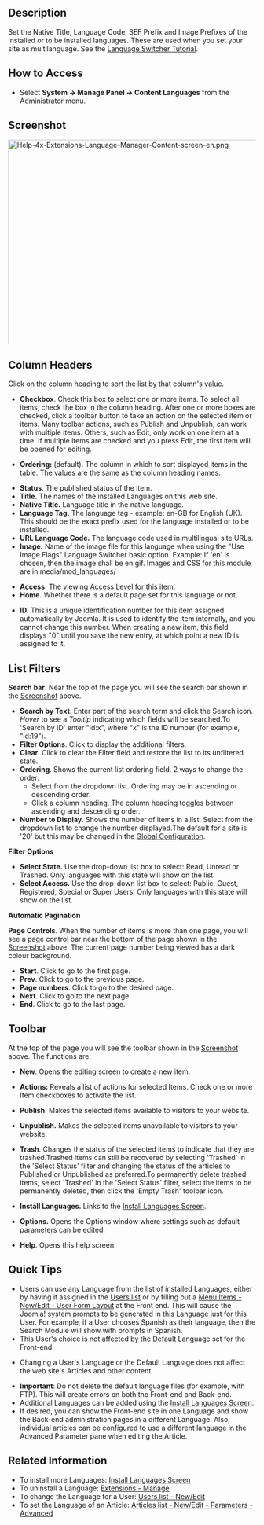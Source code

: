 <!-- Help4.x:Languages:_Content -->

## Description

Set the Native Title, Language Code, SEF Prefix and Image Prefixes of
the installed or to be installed languages. These are used when you set
your site as multilanguage. See the [Language Switcher
Tutorial](https://docs.joomla.org/J3.x:Setup_a_Multilingual_Site/en "J3.x:Setup a Multilingual Site/en").

## How to Access

- Select **System **→** Manage Panel **→** Content Languages** from the
  Administrator menu.

## Screenshot

<img
src="https://docs.joomla.org/images/6/67/Help-4x-Extensions-Language-Manager-Content-screen-en.png"
decoding="async" data-file-width="800" data-file-height="416"
width="800" height="416"
alt="Help-4x-Extensions-Language-Manager-Content-screen-en.png" />

## Column Headers

Click on the column heading to sort the list by that column's value.

- **Checkbox**. Check this box to select one or more items. To select
  all items, check the box in the column heading. After one or more
  boxes are checked, click a toolbar button to take an action on the
  selected item or items. Many toolbar actions, such as Publish and
  Unpublish, can work with multiple items. Others, such as Edit, only
  work on one item at a time. If multiple items are checked and you
  press Edit, the first item will be opened for editing.

<!-- -->

- **Ordering:** (default). The column in which to sort displayed items
  in the table. The values are the same as the column heading names.

<!-- -->

- **Status**. The published status of the item.
- **Title.** The names of the installed Languages on this web site.
- **Native Title.** Language title in the native language.
- **Language Tag.** The language tag - example: en-GB for English (UK).
  This should be the exact prefix used for the language installed or to
  be installed.
- **URL Language Code.** The language code used in multilingual site
  URLs.
- **Image.** Name of the image file for this language when using the
  "Use Image Flags" Language Switcher basic option. Example: If 'en' is
  chosen, then the image shall be en.gif. Images and CSS for this module
  are in media/mod_languages/

<!-- -->

- **Access**. The [viewing Access
  Level](https://docs.joomla.org/Help4.x:Users:_Viewing_Access_Levels/en "Special:MyLanguage/Help4.x:Users: Viewing Access Levels/en")
  for this item.
- **Home.** Whether there is a default page set for this language or
  not.

<!-- -->

- **ID**. This is a unique identification number for this item assigned
  automatically by Joomla. It is used to identify the item internally,
  and you cannot change this number. When creating a new item, this
  field displays "0" until you save the new entry, at which point a new
  ID is assigned to it.

## List Filters

**Search bar**. Near the top of the page you will see the search bar
shown in the [Screenshot](#screenshot) above.

- **Search by Text**. Enter part of the search term and click the Search
  icon. *Hover* to see a *Tooltip* indicating which fields will be
  searched.To 'Search by ID' enter "id:x", where "x" is the ID number
  (for example, "id:19").
- **Filter Options**. Click to display the additional filters.
- **Clear**. Click to clear the Filter field and restore the list to its
  unfiltered state.
- **Ordering**. Shows the current list ordering field. 2 ways to change
  the order:
  - Select from the dropdown list. Ordering may be in ascending or
    descending order.
  - Click a column heading. The column heading toggles between ascending
    and descending order.
- **Number to Display**. Shows the number of items in a list. Select
  from the dropdown list to change the number displayed.The default for
  a site is '20' but this may be changed in the [Global
  Configuration](https://docs.joomla.org/Help4.x:Site_Global_Configuration/en#defaultlistlimit "Help4.x:Site Global Configuration/en").

**Filter Options**

- **Select State.** Use the drop-down list box to select: Read, Unread
  or Trashed. Only languages with this state will show on the list.
- **Select Access.** Use the drop-down list box to select: Public,
  Guest, Registered, Special or Super Users. Only languages with this
  state will show on the list.

**Automatic Pagination**

**Page Controls**. When the number of items is more than one page, you
will see a page control bar near the bottom of the page shown in the
[Screenshot](#screenshot) above. The current page number being viewed
has a dark colour background.

- **Start**. Click to go to the first page.
- **Prev**. Click to go to the previous page.
- **Page numbers**. Click to go to the desired page.
- **Next**. Click to go to the next page.
- **End**. Click to go to the last page.

## Toolbar

At the top of the page you will see the toolbar shown in the
[Screenshot](#Screenshot) above. The functions are:

- **New**. Opens the editing screen to create a new item.

<!-- -->

- **Actions:** Reveals a list of actions for selected Items. Check one
  or more Item checkboxes to activate the list.

<!-- -->

- **Publish**. Makes the selected items available to visitors to your
  website.

<!-- -->

- **Unpublish.** Makes the selected items unavailable to visitors to
  your website.

<!-- -->

- **Trash**. Changes the status of the selected items to indicate that
  they are trashed.Trashed items can still be recovered by selecting
  'Trashed' in the 'Select Status' filter and changing the status of the
  articles to Published or Unpublished as preferred.To permanently
  delete trashed items, select 'Trashed' in the 'Select Status' filter,
  select the items to be permanently deleted, then click the 'Empty
  Trash' toolbar icon.

<!-- -->

- **Install Languages.** Links to the [Install Languages
  Screen](https://docs.joomla.org/Help4.x:Extensions_Extension_Manager_Languages/en "Help4.x:Extensions Extension Manager Languages/en").

<!-- -->

- **Options.** Opens the Options window where settings such as default
  parameters can be edited.

<!-- -->

- **Help**. Opens this help screen.

## Quick Tips

- Users can use any Language from the list of installed Languages,
  either by having it assigned in the [Users
  list](https://docs.joomla.org/Help4.x:Users/en "Help4.x:Users/en") or
  by filling out a [Menu Items - New/Edit - User Form
  Layout](https://docs.joomla.org/Help4.x:Menu_Item:_New_Item/en#User_Form_Layout.2F "Help4.x:Menu Item: New Item/en")
  at the Front end. This will cause the Joomla! system prompts to be
  generated in this Language just for this User. For example, if a User
  chooses Spanish as their language, then the Search Module will show
  with prompts in Spanish.
- This User's choice is not affected by the Default Language set for the
  Front-end.

<!-- -->

- Changing a User's Language or the Default Language does not affect the
  web site's Articles and other content.

<!-- -->

- **Important**: Do not delete the default language files (for example,
  with FTP). This will create errors on both the Front-end and Back-end.
- Additional Languages can be added using the [Install Languages
  Screen](https://docs.joomla.org/Help4.x:Extensions_Extension_Manager_Languages/en "Help4.x:Extensions Extension Manager Languages/en").
- If desired, you can show the Front-end site in one Language and show
  the Back-end administration pages in a different Language. Also,
  individual articles can be configured to use a different language in
  the Advanced Parameter pane when editing the Article.

## Related Information

- To install more Languages: [Install Languages
  Screen](https://docs.joomla.org/Help4.x:Extensions_Extension_Manager_Languages/en "Help4.x:Extensions Extension Manager Languages/en")
- To uninstall a Language: [Extensions -
  Manage](https://docs.joomla.org/Help4.x:Extensions:_Manage/en "Help4.x:Extensions: Manage/en")
- To change the Language for a User: [Users list -
  New/Edit](https://docs.joomla.org/Help4.x:Users:_Edit_Profile/en "Help4.x:Users: Edit Profile/en")
- To set the Language of an Article: [Articles list - New/Edit -
  Parameters -
  Advanced](https://docs.joomla.org/Help4.x:Articles:_Edit/en#Parameters_-_Advanced "Help4.x:Articles: Edit/en")
